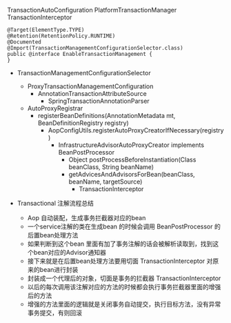 TransactionAutoConfiguration
PlatformTransactionManager
TransactionInterceptor

```
@Target(ElementType.TYPE)
@Retention(RetentionPolicy.RUNTIME)
@Documented
@Import(TransactionManagementConfigurationSelector.class)
public @interface EnableTransactionManagement {
}

```

- TransactionManagementConfigurationSelector
    - ProxyTransactionManagementConfiguration
        - AnnotationTransactionAttributeSource
            - SpringTransactionAnnotationParser
    - AutoProxyRegistrar
        - registerBeanDefinitions(AnnotationMetadata mt, BeanDefinitionRegistry registry)
            - AopConfigUtils.registerAutoProxyCreatorIfNecessary(registry)
                - InfrastructureAdvisorAutoProxyCreator implements BeanPostProcessor
                    - Object postProcessBeforeInstantiation(Class beanClass, String beanName)
                    - getAdvicesAndAdvisorsForBean(beanClass, beanName, targetSource)
                        - TransactionInterceptor
                        
- Transactional 注解流程总结
    - Aop 自动装配，生成事务拦截器对应的bean
    - 一个service注解的类在生成bean 的时候会调用 BeanPostProcessor 的后置bean处理方法
    - 如果判断到这个bean 里面有加了事务注解的话会被解析读取到，找到这个bean对应的Advisor通知器
    - 接下来就是在后置bean处理方法要用切面 TransactionInterceptor 对原来的bean进行封装
    - 封装成一个代理后的对象，切面是事务的拦截器 TransactionInterceptor
    - 以后的每次调用该注解对应的方法的时候都会执行事务拦截器里面的增强后的方法
    - 增强的方法里面的逻辑就是关闭事务自动提交，执行目标方法，没有异常事务提交，有则回滚
